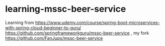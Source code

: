 # learning-mssc-beer-service
Learning from https://www.udemy.com/course/spring-boot-microservices-with-spring-cloud-beginner-to-guru/  https://github.com/springframeworkguru/mssc-beer-service , my fork https://github.com/FanJups/mssc-beer-service
